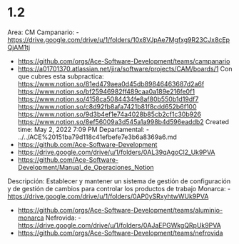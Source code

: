 # 1.2

Area: CM
Campanario: - https://drive.google.com/drive/u/1/folders/10x8VJpAe7Mgfxg9R23CJx8cEpQjAM1tj
- https://github.com/orgs/Ace-Software-Development/teams/campanario
- https://a01701370.atlassian.net/jira/software/projects/CAM/boards/1
Con que cubres esta subpractica: https://www.notion.so/81ed479aea0d45db89846463687d2a6f 
https://www.notion.so/bf25946982ff489caa0a189e216fe0f1 
https://www.notion.so/4158ca5084434fe8af80b550b1d19df7 
https://www.notion.so/c8d92fb8afa7421b81f8cdd652b6f100 
https://www.notion.so/9d3b4ef1e74a4028b85cb2cf1c30b926 
https://www.notion.so/8ef56009a3d545a1a998b4d596eaddb2 
Created time: May 2, 2022 7:09 PM
Departamental: - ../../ACE%20151ba79d118c41efbefe7e3b6a8369a6.md
- https://github.com/Ace-Software-Development
- https://drive.google.com/drive/u/1/folders/0AL39qAgoCl2_Uk9PVA 
- https://github.com/Ace-Software-Development/Manual_de_Operaciones_Notion

Descripción: Establecer y mantener un sistema de gestión de configuración y de gestión de
cambios para controlar los productos de trabajo
Monarca: - https://drive.google.com/drive/u/1/folders/0AP0ySRxyhtwWUk9PVA
- https://github.com/orgs/Ace-Software-Development/teams/aluminio-monarca 
Nefrovida: - https://drive.google.com/drive/u/1/folders/0AJaEPGWkgQRpUk9PVA
- https://github.com/orgs/Ace-Software-Development/teams/nefrovida